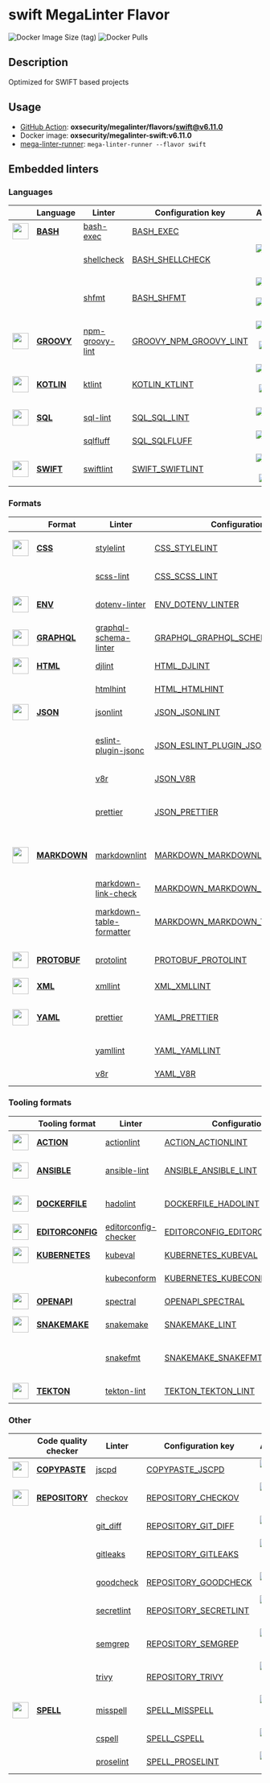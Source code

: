 # swift MegaLinter Flavor

![Docker Image Size (tag)](https://img.shields.io/docker/image-size/oxsecurity/megalinter-swift/v6.11.0)
![Docker Pulls](https://img.shields.io/docker/pulls/oxsecurity/megalinter-swift)

## Description

Optimized for SWIFT based projects

## Usage

- [GitHub Action](https://oxsecurity.github.io/megalinter/6.11.0/installation/#github-action): **oxsecurity/megalinter/flavors/swift@v6.11.0**
- Docker image: **oxsecurity/megalinter-swift:v6.11.0**
- [mega-linter-runner](https://oxsecurity.github.io/megalinter/6.11.0/mega-linter-runner/): `mega-linter-runner --flavor swift`

## Embedded linters

### Languages

|                                                                             <!-- -->                                                                              | Language                                                                         | Linter                                                                                                | Configuration key                                                                                            |                                                                                                                     Additional                                                                                                                      |
|:-----------------------------------------------------------------------------------------------------------------------------------------------------------------:|----------------------------------------------------------------------------------|-------------------------------------------------------------------------------------------------------|--------------------------------------------------------------------------------------------------------------|:---------------------------------------------------------------------------------------------------------------------------------------------------------------------------------------------------------------------------------------------------:|
|  <img src="https://github.com/oxsecurity/megalinter/raw/main/docs/assets/icons/bash.ico" alt="" height="32px" class="megalinter-icon"></a> <!-- linter-icon -->   | [**BASH**](https://oxsecurity.github.io/megalinter/6.11.0/descriptors/bash/)     | [bash-exec](https://oxsecurity.github.io/megalinter/6.11.0/descriptors/bash_bash_exec/)               | [BASH_EXEC](https://oxsecurity.github.io/megalinter/6.11.0/descriptors/bash_bash_exec/)                      |                                                                                                                                                                                                                                                     |
|                                                                   <!-- --> <!-- linter-icon -->                                                                   |                                                                                  | [shellcheck](https://oxsecurity.github.io/megalinter/6.11.0/descriptors/bash_shellcheck/)             | [BASH_SHELLCHECK](https://oxsecurity.github.io/megalinter/6.11.0/descriptors/bash_shellcheck/)               |                                [![GitHub stars](https://img.shields.io/github/stars/koalaman/shellcheck?cacheSeconds=3600)](https://github.com/koalaman/shellcheck) ![sarif](https://shields.io/badge/-SARIF-orange)                                |
|                                                                   <!-- --> <!-- linter-icon -->                                                                   |                                                                                  | [shfmt](https://oxsecurity.github.io/megalinter/6.11.0/descriptors/bash_shfmt/)                       | [BASH_SHFMT](https://oxsecurity.github.io/megalinter/6.11.0/descriptors/bash_shfmt/)                         |                                        [![GitHub stars](https://img.shields.io/github/stars/mvdan/sh?cacheSeconds=3600)](https://github.com/mvdan/sh) ![formatter](https://shields.io/badge/-format-yellow)                                         |
| <img src="https://github.com/oxsecurity/megalinter/raw/main/docs/assets/icons/groovy.ico" alt="" height="32px" class="megalinter-icon"></a> <!-- linter-icon -->  | [**GROOVY**](https://oxsecurity.github.io/megalinter/6.11.0/descriptors/groovy/) | [npm-groovy-lint](https://oxsecurity.github.io/megalinter/6.11.0/descriptors/groovy_npm_groovy_lint/) | [GROOVY_NPM_GROOVY_LINT](https://oxsecurity.github.io/megalinter/6.11.0/descriptors/groovy_npm_groovy_lint/) | [![GitHub stars](https://img.shields.io/github/stars/nvuillam/npm-groovy-lint?cacheSeconds=3600)](https://github.com/nvuillam/npm-groovy-lint) ![autofix](https://shields.io/badge/-autofix-green) ![sarif](https://shields.io/badge/-SARIF-orange) |
| <img src="https://github.com/oxsecurity/megalinter/raw/main/docs/assets/icons/kotlin.ico" alt="" height="32px" class="megalinter-icon"></a> <!-- linter-icon -->  | [**KOTLIN**](https://oxsecurity.github.io/megalinter/6.11.0/descriptors/kotlin/) | [ktlint](https://oxsecurity.github.io/megalinter/6.11.0/descriptors/kotlin_ktlint/)                   | [KOTLIN_KTLINT](https://oxsecurity.github.io/megalinter/6.11.0/descriptors/kotlin_ktlint/)                   |         [![GitHub stars](https://img.shields.io/github/stars/pinterest/ktlint?cacheSeconds=3600)](https://github.com/pinterest/ktlint) ![autofix](https://shields.io/badge/-autofix-green) ![sarif](https://shields.io/badge/-SARIF-orange)         |
|   <img src="https://github.com/oxsecurity/megalinter/raw/main/docs/assets/icons/sql.ico" alt="" height="32px" class="megalinter-icon"></a> <!-- linter-icon -->   | [**SQL**](https://oxsecurity.github.io/megalinter/6.11.0/descriptors/sql/)       | [sql-lint](https://oxsecurity.github.io/megalinter/6.11.0/descriptors/sql_sql_lint/)                  | [SQL_SQL_LINT](https://oxsecurity.github.io/megalinter/6.11.0/descriptors/sql_sql_lint/)                     |                                                       [![GitHub stars](https://img.shields.io/github/stars/joereynolds/sql-lint?cacheSeconds=3600)](https://github.com/joereynolds/sql-lint)                                                        |
|                                                                   <!-- --> <!-- linter-icon -->                                                                   |                                                                                  | [sqlfluff](https://oxsecurity.github.io/megalinter/6.11.0/descriptors/sql_sqlfluff/)                  | [SQL_SQLFLUFF](https://oxsecurity.github.io/megalinter/6.11.0/descriptors/sql_sqlfluff/)                     |                                                          [![GitHub stars](https://img.shields.io/github/stars/sqlfluff/sqlfluff?cacheSeconds=3600)](https://github.com/sqlfluff/sqlfluff)                                                           |
| <img src="https://github.com/oxsecurity/megalinter/raw/main/docs/assets/icons/default.ico" alt="" height="32px" class="megalinter-icon"></a> <!-- linter-icon --> | [**SWIFT**](https://oxsecurity.github.io/megalinter/6.11.0/descriptors/swift/)   | [swiftlint](https://oxsecurity.github.io/megalinter/6.11.0/descriptors/swift_swiftlint/)              | [SWIFT_SWIFTLINT](https://oxsecurity.github.io/megalinter/6.11.0/descriptors/swift_swiftlint/)               |                                  [![GitHub stars](https://img.shields.io/github/stars/realm/SwiftLint?cacheSeconds=3600)](https://github.com/realm/SwiftLint) ![autofix](https://shields.io/badge/-autofix-green)                                   |

### Formats

|                                                                              <!-- -->                                                                              | Format                                                                               | Linter                                                                                                                    | Configuration key                                                                                                                  |                                                                                                                          Additional                                                                                                                           |
|:------------------------------------------------------------------------------------------------------------------------------------------------------------------:|--------------------------------------------------------------------------------------|---------------------------------------------------------------------------------------------------------------------------|------------------------------------------------------------------------------------------------------------------------------------|:-------------------------------------------------------------------------------------------------------------------------------------------------------------------------------------------------------------------------------------------------------------:|
|   <img src="https://github.com/oxsecurity/megalinter/raw/main/docs/assets/icons/css.ico" alt="" height="32px" class="megalinter-icon"></a> <!-- linter-icon -->    | [**CSS**](https://oxsecurity.github.io/megalinter/6.11.0/descriptors/css/)           | [stylelint](https://oxsecurity.github.io/megalinter/6.11.0/descriptors/css_stylelint/)                                    | [CSS_STYLELINT](https://oxsecurity.github.io/megalinter/6.11.0/descriptors/css_stylelint/)                                         |                                   [![GitHub stars](https://img.shields.io/github/stars/stylelint/stylelint?cacheSeconds=3600)](https://github.com/stylelint/stylelint) ![autofix](https://shields.io/badge/-autofix-green)                                    |
|                                                                   <!-- --> <!-- linter-icon -->                                                                    |                                                                                      | [scss-lint](https://oxsecurity.github.io/megalinter/6.11.0/descriptors/css_scss_lint/)                                    | [CSS_SCSS_LINT](https://oxsecurity.github.io/megalinter/6.11.0/descriptors/css_scss_lint/)                                         |                                                                   [![GitHub stars](https://img.shields.io/github/stars/sds/scss-lint?cacheSeconds=3600)](https://github.com/sds/scss-lint)                                                                    |
|   <img src="https://github.com/oxsecurity/megalinter/raw/main/docs/assets/icons/env.ico" alt="" height="32px" class="megalinter-icon"></a> <!-- linter-icon -->    | [**ENV**](https://oxsecurity.github.io/megalinter/6.11.0/descriptors/env/)           | [dotenv-linter](https://oxsecurity.github.io/megalinter/6.11.0/descriptors/env_dotenv_linter/)                            | [ENV_DOTENV_LINTER](https://oxsecurity.github.io/megalinter/6.11.0/descriptors/env_dotenv_linter/)                                 |                           [![GitHub stars](https://img.shields.io/github/stars/dotenv-linter/dotenv-linter?cacheSeconds=3600)](https://github.com/dotenv-linter/dotenv-linter) ![autofix](https://shields.io/badge/-autofix-green)                            |
| <img src="https://github.com/oxsecurity/megalinter/raw/main/docs/assets/icons/graphql.ico" alt="" height="32px" class="megalinter-icon"></a> <!-- linter-icon -->  | [**GRAPHQL**](https://oxsecurity.github.io/megalinter/6.11.0/descriptors/graphql/)   | [graphql-schema-linter](https://oxsecurity.github.io/megalinter/6.11.0/descriptors/graphql_graphql_schema_linter/)        | [GRAPHQL_GRAPHQL_SCHEMA_LINTER](https://oxsecurity.github.io/megalinter/6.11.0/descriptors/graphql_graphql_schema_linter/)         |                                                  [![GitHub stars](https://img.shields.io/github/stars/cjoudrey/graphql-schema-linter?cacheSeconds=3600)](https://github.com/cjoudrey/graphql-schema-linter)                                                   |
|   <img src="https://github.com/oxsecurity/megalinter/raw/main/docs/assets/icons/html.ico" alt="" height="32px" class="megalinter-icon"></a> <!-- linter-icon -->   | [**HTML**](https://oxsecurity.github.io/megalinter/6.11.0/descriptors/html/)         | [djlint](https://oxsecurity.github.io/megalinter/6.11.0/descriptors/html_djlint/)                                         | [HTML_DJLINT](https://oxsecurity.github.io/megalinter/6.11.0/descriptors/html_djlint/)                                             |                                                     [![GitHub stars](https://img.shields.io/github/stars/Riverside-Healthcare/djlint?cacheSeconds=3600)](https://github.com/Riverside-Healthcare/djlint)                                                      |
|                                                                   <!-- --> <!-- linter-icon -->                                                                    |                                                                                      | [htmlhint](https://oxsecurity.github.io/megalinter/6.11.0/descriptors/html_htmlhint/)                                     | [HTML_HTMLHINT](https://oxsecurity.github.io/megalinter/6.11.0/descriptors/html_htmlhint/)                                         |                                                               [![GitHub stars](https://img.shields.io/github/stars/htmlhint/HTMLHint?cacheSeconds=3600)](https://github.com/htmlhint/HTMLHint)                                                                |
|   <img src="https://github.com/oxsecurity/megalinter/raw/main/docs/assets/icons/json.ico" alt="" height="32px" class="megalinter-icon"></a> <!-- linter-icon -->   | [**JSON**](https://oxsecurity.github.io/megalinter/6.11.0/descriptors/json/)         | [jsonlint](https://oxsecurity.github.io/megalinter/6.11.0/descriptors/json_jsonlint/)                                     | [JSON_JSONLINT](https://oxsecurity.github.io/megalinter/6.11.0/descriptors/json_jsonlint/)                                         |                                                                [![GitHub stars](https://img.shields.io/github/stars/prantlf/jsonlint?cacheSeconds=3600)](https://github.com/prantlf/jsonlint)                                                                 |
|                                                                   <!-- --> <!-- linter-icon -->                                                                    |                                                                                      | [eslint-plugin-jsonc](https://oxsecurity.github.io/megalinter/6.11.0/descriptors/json_eslint_plugin_jsonc/)               | [JSON_ESLINT_PLUGIN_JSONC](https://oxsecurity.github.io/megalinter/6.11.0/descriptors/json_eslint_plugin_jsonc/)                   | [![GitHub stars](https://img.shields.io/github/stars/ota-meshi/eslint-plugin-jsonc?cacheSeconds=3600)](https://github.com/ota-meshi/eslint-plugin-jsonc) ![autofix](https://shields.io/badge/-autofix-green) ![sarif](https://shields.io/badge/-SARIF-orange) |
|                                                                   <!-- --> <!-- linter-icon -->                                                                    |                                                                                      | [v8r](https://oxsecurity.github.io/megalinter/6.11.0/descriptors/json_v8r/)                                               | [JSON_V8R](https://oxsecurity.github.io/megalinter/6.11.0/descriptors/json_v8r/)                                                   |                                                                    [![GitHub stars](https://img.shields.io/github/stars/chris48s/v8r?cacheSeconds=3600)](https://github.com/chris48s/v8r)                                                                     |
|                                                                   <!-- --> <!-- linter-icon -->                                                                    |                                                                                      | [prettier](https://oxsecurity.github.io/megalinter/6.11.0/descriptors/json_prettier/)                                     | [JSON_PRETTIER](https://oxsecurity.github.io/megalinter/6.11.0/descriptors/json_prettier/)                                         |                                    [![GitHub stars](https://img.shields.io/github/stars/prettier/prettier?cacheSeconds=3600)](https://github.com/prettier/prettier) ![formatter](https://shields.io/badge/-format-yellow)                                     |
| <img src="https://github.com/oxsecurity/megalinter/raw/main/docs/assets/icons/markdown.ico" alt="" height="32px" class="megalinter-icon"></a> <!-- linter-icon --> | [**MARKDOWN**](https://oxsecurity.github.io/megalinter/6.11.0/descriptors/markdown/) | [markdownlint](https://oxsecurity.github.io/megalinter/6.11.0/descriptors/markdown_markdownlint/)                         | [MARKDOWN_MARKDOWNLINT](https://oxsecurity.github.io/megalinter/6.11.0/descriptors/markdown_markdownlint/)                         |                              [![GitHub stars](https://img.shields.io/github/stars/DavidAnson/markdownlint?cacheSeconds=3600)](https://github.com/DavidAnson/markdownlint) ![formatter](https://shields.io/badge/-format-yellow)                               |
|                                                                   <!-- --> <!-- linter-icon -->                                                                    |                                                                                      | [markdown-link-check](https://oxsecurity.github.io/megalinter/6.11.0/descriptors/markdown_markdown_link_check/)           | [MARKDOWN_MARKDOWN_LINK_CHECK](https://oxsecurity.github.io/megalinter/6.11.0/descriptors/markdown_markdown_link_check/)           |                                                       [![GitHub stars](https://img.shields.io/github/stars/tcort/markdown-link-check?cacheSeconds=3600)](https://github.com/tcort/markdown-link-check)                                                        |
|                                                                   <!-- --> <!-- linter-icon -->                                                                    |                                                                                      | [markdown-table-formatter](https://oxsecurity.github.io/megalinter/6.11.0/descriptors/markdown_markdown_table_formatter/) | [MARKDOWN_MARKDOWN_TABLE_FORMATTER](https://oxsecurity.github.io/megalinter/6.11.0/descriptors/markdown_markdown_table_formatter/) |                    [![GitHub stars](https://img.shields.io/github/stars/nvuillam/markdown-table-formatter?cacheSeconds=3600)](https://github.com/nvuillam/markdown-table-formatter) ![formatter](https://shields.io/badge/-format-yellow)                     |
| <img src="https://github.com/oxsecurity/megalinter/raw/main/docs/assets/icons/protobuf.ico" alt="" height="32px" class="megalinter-icon"></a> <!-- linter-icon --> | [**PROTOBUF**](https://oxsecurity.github.io/megalinter/6.11.0/descriptors/protobuf/) | [protolint](https://oxsecurity.github.io/megalinter/6.11.0/descriptors/protobuf_protolint/)                               | [PROTOBUF_PROTOLINT](https://oxsecurity.github.io/megalinter/6.11.0/descriptors/protobuf_protolint/)                               |                                   [![GitHub stars](https://img.shields.io/github/stars/yoheimuta/protolint?cacheSeconds=3600)](https://github.com/yoheimuta/protolint) ![autofix](https://shields.io/badge/-autofix-green)                                    |
|   <img src="https://github.com/oxsecurity/megalinter/raw/main/docs/assets/icons/xml.ico" alt="" height="32px" class="megalinter-icon"></a> <!-- linter-icon -->    | [**XML**](https://oxsecurity.github.io/megalinter/6.11.0/descriptors/xml/)           | [xmllint](https://oxsecurity.github.io/megalinter/6.11.0/descriptors/xml_xmllint/)                                        | [XML_XMLLINT](https://oxsecurity.github.io/megalinter/6.11.0/descriptors/xml_xmllint/)                                             |                                                                                                                                                                                                                                                               |
|   <img src="https://github.com/oxsecurity/megalinter/raw/main/docs/assets/icons/yaml.ico" alt="" height="32px" class="megalinter-icon"></a> <!-- linter-icon -->   | [**YAML**](https://oxsecurity.github.io/megalinter/6.11.0/descriptors/yaml/)         | [prettier](https://oxsecurity.github.io/megalinter/6.11.0/descriptors/yaml_prettier/)                                     | [YAML_PRETTIER](https://oxsecurity.github.io/megalinter/6.11.0/descriptors/yaml_prettier/)                                         |                                    [![GitHub stars](https://img.shields.io/github/stars/prettier/prettier?cacheSeconds=3600)](https://github.com/prettier/prettier) ![formatter](https://shields.io/badge/-format-yellow)                                     |
|                                                                   <!-- --> <!-- linter-icon -->                                                                    |                                                                                      | [yamllint](https://oxsecurity.github.io/megalinter/6.11.0/descriptors/yaml_yamllint/)                                     | [YAML_YAMLLINT](https://oxsecurity.github.io/megalinter/6.11.0/descriptors/yaml_yamllint/)                                         |                                                            [![GitHub stars](https://img.shields.io/github/stars/adrienverge/yamllint?cacheSeconds=3600)](https://github.com/adrienverge/yamllint)                                                             |
|                                                                   <!-- --> <!-- linter-icon -->                                                                    |                                                                                      | [v8r](https://oxsecurity.github.io/megalinter/6.11.0/descriptors/yaml_v8r/)                                               | [YAML_V8R](https://oxsecurity.github.io/megalinter/6.11.0/descriptors/yaml_v8r/)                                                   |                                                                    [![GitHub stars](https://img.shields.io/github/stars/chris48s/v8r?cacheSeconds=3600)](https://github.com/chris48s/v8r)                                                                     |

### Tooling formats

|                                                                                <!-- -->                                                                                | Tooling format                                                                               | Linter                                                                                                                | Configuration key                                                                                                                  |                                                                                        Additional                                                                                        |
|:----------------------------------------------------------------------------------------------------------------------------------------------------------------------:|----------------------------------------------------------------------------------------------|-----------------------------------------------------------------------------------------------------------------------|------------------------------------------------------------------------------------------------------------------------------------|:----------------------------------------------------------------------------------------------------------------------------------------------------------------------------------------:|
|   <img src="https://github.com/oxsecurity/megalinter/raw/main/docs/assets/icons/default.ico" alt="" height="32px" class="megalinter-icon"></a> <!-- linter-icon -->    | [**ACTION**](https://oxsecurity.github.io/megalinter/6.11.0/descriptors/action/)             | [actionlint](https://oxsecurity.github.io/megalinter/6.11.0/descriptors/action_actionlint/)                           | [ACTION_ACTIONLINT](https://oxsecurity.github.io/megalinter/6.11.0/descriptors/action_actionlint/)                                 |                              [![GitHub stars](https://img.shields.io/github/stars/rhysd/actionlint?cacheSeconds=3600)](https://github.com/rhysd/actionlint)                              |
|   <img src="https://github.com/oxsecurity/megalinter/raw/main/docs/assets/icons/ansible.ico" alt="" height="32px" class="megalinter-icon"></a> <!-- linter-icon -->    | [**ANSIBLE**](https://oxsecurity.github.io/megalinter/6.11.0/descriptors/ansible/)           | [ansible-lint](https://oxsecurity.github.io/megalinter/6.11.0/descriptors/ansible_ansible_lint/)                      | [ANSIBLE_ANSIBLE_LINT](https://oxsecurity.github.io/megalinter/6.11.0/descriptors/ansible_ansible_lint/)                           | [![GitHub stars](https://img.shields.io/github/stars/ansible/ansible-lint?cacheSeconds=3600)](https://github.com/ansible/ansible-lint) ![sarif](https://shields.io/badge/-SARIF-orange)  |
|  <img src="https://github.com/oxsecurity/megalinter/raw/main/docs/assets/icons/dockerfile.ico" alt="" height="32px" class="megalinter-icon"></a> <!-- linter-icon -->  | [**DOCKERFILE**](https://oxsecurity.github.io/megalinter/6.11.0/descriptors/dockerfile/)     | [hadolint](https://oxsecurity.github.io/megalinter/6.11.0/descriptors/dockerfile_hadolint/)                           | [DOCKERFILE_HADOLINT](https://oxsecurity.github.io/megalinter/6.11.0/descriptors/dockerfile_hadolint/)                             |    [![GitHub stars](https://img.shields.io/github/stars/hadolint/hadolint?cacheSeconds=3600)](https://github.com/hadolint/hadolint) ![sarif](https://shields.io/badge/-SARIF-orange)     |
| <img src="https://github.com/oxsecurity/megalinter/raw/main/docs/assets/icons/editorconfig.ico" alt="" height="32px" class="megalinter-icon"></a> <!-- linter-icon --> | [**EDITORCONFIG**](https://oxsecurity.github.io/megalinter/6.11.0/descriptors/editorconfig/) | [editorconfig-checker](https://oxsecurity.github.io/megalinter/6.11.0/descriptors/editorconfig_editorconfig_checker/) | [EDITORCONFIG_EDITORCONFIG_CHECKER](https://oxsecurity.github.io/megalinter/6.11.0/descriptors/editorconfig_editorconfig_checker/) |     [![GitHub stars](https://img.shields.io/github/stars/editorconfig-checker/editorconfig-checker?cacheSeconds=3600)](https://github.com/editorconfig-checker/editorconfig-checker)     |
|  <img src="https://github.com/oxsecurity/megalinter/raw/main/docs/assets/icons/kubernetes.ico" alt="" height="32px" class="megalinter-icon"></a> <!-- linter-icon -->  | [**KUBERNETES**](https://oxsecurity.github.io/megalinter/6.11.0/descriptors/kubernetes/)     | [kubeval](https://oxsecurity.github.io/megalinter/6.11.0/descriptors/kubernetes_kubeval/)                             | [KUBERNETES_KUBEVAL](https://oxsecurity.github.io/megalinter/6.11.0/descriptors/kubernetes_kubeval/)                               |                           [![GitHub stars](https://img.shields.io/github/stars/instrumenta/kubeval?cacheSeconds=3600)](https://github.com/instrumenta/kubeval)                           |
|                                                                     <!-- --> <!-- linter-icon -->                                                                      |                                                                                              | [kubeconform](https://oxsecurity.github.io/megalinter/6.11.0/descriptors/kubernetes_kubeconform/)                     | [KUBERNETES_KUBECONFORM](https://oxsecurity.github.io/megalinter/6.11.0/descriptors/kubernetes_kubeconform/)                       |                             [![GitHub stars](https://img.shields.io/github/stars/yannh/kubeconform?cacheSeconds=3600)](https://github.com/yannh/kubeconform)                             |
|   <img src="https://github.com/oxsecurity/megalinter/raw/main/docs/assets/icons/openapi.ico" alt="" height="32px" class="megalinter-icon"></a> <!-- linter-icon -->    | [**OPENAPI**](https://oxsecurity.github.io/megalinter/6.11.0/descriptors/openapi/)           | [spectral](https://oxsecurity.github.io/megalinter/6.11.0/descriptors/openapi_spectral/)                              | [OPENAPI_SPECTRAL](https://oxsecurity.github.io/megalinter/6.11.0/descriptors/openapi_spectral/)                                   |                          [![GitHub stars](https://img.shields.io/github/stars/stoplightio/spectral?cacheSeconds=3600)](https://github.com/stoplightio/spectral)                          |
|  <img src="https://github.com/oxsecurity/megalinter/raw/main/docs/assets/icons/snakemake.ico" alt="" height="32px" class="megalinter-icon"></a> <!-- linter-icon -->   | [**SNAKEMAKE**](https://oxsecurity.github.io/megalinter/6.11.0/descriptors/snakemake/)       | [snakemake](https://oxsecurity.github.io/megalinter/6.11.0/descriptors/snakemake_snakemake/)                          | [SNAKEMAKE_LINT](https://oxsecurity.github.io/megalinter/6.11.0/descriptors/snakemake_snakemake/)                                  |                           [![GitHub stars](https://img.shields.io/github/stars/snakemake/snakemake?cacheSeconds=3600)](https://github.com/snakemake/snakemake)                           |
|                                                                     <!-- --> <!-- linter-icon -->                                                                      |                                                                                              | [snakefmt](https://oxsecurity.github.io/megalinter/6.11.0/descriptors/snakemake_snakefmt/)                            | [SNAKEMAKE_SNAKEFMT](https://oxsecurity.github.io/megalinter/6.11.0/descriptors/snakemake_snakefmt/)                               | [![GitHub stars](https://img.shields.io/github/stars/snakemake/snakefmt?cacheSeconds=3600)](https://github.com/snakemake/snakefmt) ![formatter](https://shields.io/badge/-format-yellow) |
|    <img src="https://github.com/oxsecurity/megalinter/raw/main/docs/assets/icons/tekton.ico" alt="" height="32px" class="megalinter-icon"></a> <!-- linter-icon -->    | [**TEKTON**](https://oxsecurity.github.io/megalinter/6.11.0/descriptors/tekton/)             | [tekton-lint](https://oxsecurity.github.io/megalinter/6.11.0/descriptors/tekton_tekton_lint/)                         | [TEKTON_TEKTON_LINT](https://oxsecurity.github.io/megalinter/6.11.0/descriptors/tekton_tekton_lint/)                               |                               [![GitHub stars](https://img.shields.io/github/stars/IBM/tekton-lint?cacheSeconds=3600)](https://github.com/IBM/tekton-lint)                               |

### Other

|                                                                              <!-- -->                                                                               | Code quality checker                                                                     | Linter                                                                                          | Configuration key                                                                                          |                                                                                        Additional                                                                                         |
|:-------------------------------------------------------------------------------------------------------------------------------------------------------------------:|------------------------------------------------------------------------------------------|-------------------------------------------------------------------------------------------------|------------------------------------------------------------------------------------------------------------|:-----------------------------------------------------------------------------------------------------------------------------------------------------------------------------------------:|
| <img src="https://github.com/oxsecurity/megalinter/raw/main/docs/assets/icons/copypaste.ico" alt="" height="32px" class="megalinter-icon"></a> <!-- linter-icon --> | [**COPYPASTE**](https://oxsecurity.github.io/megalinter/6.11.0/descriptors/copypaste/)   | [jscpd](https://oxsecurity.github.io/megalinter/6.11.0/descriptors/copypaste_jscpd/)            | [COPYPASTE_JSCPD](https://oxsecurity.github.io/megalinter/6.11.0/descriptors/copypaste_jscpd/)             |                              [![GitHub stars](https://img.shields.io/github/stars/kucherenko/jscpd?cacheSeconds=3600)](https://github.com/kucherenko/jscpd)                               |
|  <img src="https://github.com/oxsecurity/megalinter/raw/main/docs/assets/icons/default.ico" alt="" height="32px" class="megalinter-icon"></a> <!-- linter-icon -->  | [**REPOSITORY**](https://oxsecurity.github.io/megalinter/6.11.0/descriptors/repository/) | [checkov](https://oxsecurity.github.io/megalinter/6.11.0/descriptors/repository_checkov/)       | [REPOSITORY_CHECKOV](https://oxsecurity.github.io/megalinter/6.11.0/descriptors/repository_checkov/)       |  [![GitHub stars](https://img.shields.io/github/stars/bridgecrewio/checkov?cacheSeconds=3600)](https://github.com/bridgecrewio/checkov) ![sarif](https://shields.io/badge/-SARIF-orange)  |
|                                                                    <!-- --> <!-- linter-icon -->                                                                    |                                                                                          | [git_diff](https://oxsecurity.github.io/megalinter/6.11.0/descriptors/repository_git_diff/)     | [REPOSITORY_GIT_DIFF](https://oxsecurity.github.io/megalinter/6.11.0/descriptors/repository_git_diff/)     |                                       [![GitHub stars](https://img.shields.io/github/stars/git/git?cacheSeconds=3600)](https://github.com/git/git)                                        |
|                                                                    <!-- --> <!-- linter-icon -->                                                                    |                                                                                          | [gitleaks](https://oxsecurity.github.io/megalinter/6.11.0/descriptors/repository_gitleaks/)     | [REPOSITORY_GITLEAKS](https://oxsecurity.github.io/megalinter/6.11.0/descriptors/repository_gitleaks/)     |  [![GitHub stars](https://img.shields.io/github/stars/zricethezav/gitleaks?cacheSeconds=3600)](https://github.com/zricethezav/gitleaks) ![sarif](https://shields.io/badge/-SARIF-orange)  |
|                                                                    <!-- --> <!-- linter-icon -->                                                                    |                                                                                          | [goodcheck](https://oxsecurity.github.io/megalinter/6.11.0/descriptors/repository_goodcheck/)   | [REPOSITORY_GOODCHECK](https://oxsecurity.github.io/megalinter/6.11.0/descriptors/repository_goodcheck/)   |                               [![GitHub stars](https://img.shields.io/github/stars/sider/goodcheck?cacheSeconds=3600)](https://github.com/sider/goodcheck)                                |
|                                                                    <!-- --> <!-- linter-icon -->                                                                    |                                                                                          | [secretlint](https://oxsecurity.github.io/megalinter/6.11.0/descriptors/repository_secretlint/) | [REPOSITORY_SECRETLINT](https://oxsecurity.github.io/megalinter/6.11.0/descriptors/repository_secretlint/) | [![GitHub stars](https://img.shields.io/github/stars/secretlint/secretlint?cacheSeconds=3600)](https://github.com/secretlint/secretlint) ![sarif](https://shields.io/badge/-SARIF-orange) |
|                                                                    <!-- --> <!-- linter-icon -->                                                                    |                                                                                          | [semgrep](https://oxsecurity.github.io/megalinter/6.11.0/descriptors/repository_semgrep/)       | [REPOSITORY_SEMGREP](https://oxsecurity.github.io/megalinter/6.11.0/descriptors/repository_semgrep/)       |  [![GitHub stars](https://img.shields.io/github/stars/returntocorp/semgrep?cacheSeconds=3600)](https://github.com/returntocorp/semgrep) ![sarif](https://shields.io/badge/-SARIF-orange)  |
|                                                                    <!-- --> <!-- linter-icon -->                                                                    |                                                                                          | [trivy](https://oxsecurity.github.io/megalinter/6.11.0/descriptors/repository_trivy/)           | [REPOSITORY_TRIVY](https://oxsecurity.github.io/megalinter/6.11.0/descriptors/repository_trivy/)           |    [![GitHub stars](https://img.shields.io/github/stars/aquasecurity/trivy?cacheSeconds=3600)](https://github.com/aquasecurity/trivy) ![sarif](https://shields.io/badge/-SARIF-orange)    |
|   <img src="https://github.com/oxsecurity/megalinter/raw/main/docs/assets/icons/spell.ico" alt="" height="32px" class="megalinter-icon"></a> <!-- linter-icon -->   | [**SPELL**](https://oxsecurity.github.io/megalinter/6.11.0/descriptors/spell/)           | [misspell](https://oxsecurity.github.io/megalinter/6.11.0/descriptors/spell_misspell/)          | [SPELL_MISSPELL](https://oxsecurity.github.io/megalinter/6.11.0/descriptors/spell_misspell/)               |    [![GitHub stars](https://img.shields.io/github/stars/client9/misspell?cacheSeconds=3600)](https://github.com/client9/misspell) ![autofix](https://shields.io/badge/-autofix-green)     |
|                                                                    <!-- --> <!-- linter-icon -->                                                                    |                                                                                          | [cspell](https://oxsecurity.github.io/megalinter/6.11.0/descriptors/spell_cspell/)              | [SPELL_CSPELL](https://oxsecurity.github.io/megalinter/6.11.0/descriptors/spell_cspell/)                   |                     [![GitHub stars](https://img.shields.io/github/stars/streetsidesoftware/cspell?cacheSeconds=3600)](https://github.com/streetsidesoftware/cspell)                      |
|                                                                    <!-- --> <!-- linter-icon -->                                                                    |                                                                                          | [proselint](https://oxsecurity.github.io/megalinter/6.11.0/descriptors/spell_proselint/)        | [SPELL_PROSELINT](https://oxsecurity.github.io/megalinter/6.11.0/descriptors/spell_proselint/)             |                            [![GitHub stars](https://img.shields.io/github/stars/amperser/proselint?cacheSeconds=3600)](https://github.com/amperser/proselint)                             |

